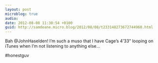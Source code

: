 ```yaml
---
layout: post
microblog: true
audio: 
date: 2012-08-08 11:30:54 +0100
guid: http://samdeane.micro.blog/2012/08/08/t233148273672744960.html
---
```

Bah @JohnHaselden! I’m such a muso that I have Cage’s 4’33” looping on iTunes when I’m not listening to anything else…

#honestguv
